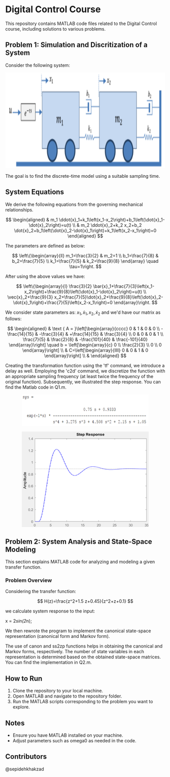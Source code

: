 # Digital Control Course

This repository contains MATLAB code files related to the Digital Control course, including solutions to various problems.

## Problem 1: Simulation and Discritization of a System
Consider the following system:

<p align="center">
  <img src="./Figures/sim.png" width="600" height="300" alt="geo">
</p>

The goal is to find the discrete-time model using a suitable sampling time.

## System Equations

We derive the following equations from the governing mechanical relationships.

$$
\begin{aligned}
& m_1 \ddot{x}_1+k_1\left(x_1-x_2\right)+b_1\left(\dot{x}_1-\dot{x}_2\right)=u(t) \\
& m_2 \ddot{x}_2+k_2 x_2+b_2 \dot{x}_2+b_1\left(\dot{x}_2-\dot{x}_1\right)+k_1\left(x_2-x_1\right)=0
\end{aligned}
$$

The parameters are defined as below:

$$
\left\{\begin{array}{ll}
m_1=\frac{3}{2} & m_2=1 \\
b_1=\frac{7}{8} & b_2=\frac{7}{5} \\
k_1=\frac{7}{5} & k_2=\frac{9}{8}
\end{array} \quad \tau=1\right.
$$

After using the above values we have:

$$
\left\{\begin{array}{l}
\frac{3}{2} \bar{x}_1+\frac{7}{3}\left(x_1-x_2\right)+\frac{9}{8}\left(\dot{x}_1-\dot{x}_2\right)=u(t) \\
\vec{x}_2+\frac{9}{3} x_2+\frac{7}{5}\dot{x}_2+\frac{9}{8}\left(\dot{x}_2-\dot{x}_1\right)+\frac{7}{5}\left(x_2-x_1\right)=0
\end{array}\right.
$$

We consider state parameters as: $x_1, \dot{x}_1, x_2, \dot{x}_2$
and we'd have our matrix as follows: 

$$
\begin{aligned}
& \text { A = }\left[\begin{array}{cccc}
0 & 1 & 0 & 0 \\
-\frac{14}{15} & -\frac{3}{4} & +\frac{14}{15} & \frac{3}{4} \\
0 & 0 & 0 & 1 \\
\frac{7}{5} & \frac{2}{8} & -\frac{101}{40} & \frac{-101}{40}
\end{array}\right] \quad b = \left[\begin{array}{c}
0 \\
\frac{2}{3} \\
0 \\
0
\end{array}\right] \\
& C=\left[\begin{array}{llll}
0 & 0 & 1 & 0
\end{array}\right] \\
&
\end{aligned}
$$


Creating the transformation function using the 'tf' command, we introduce a delay as well. Employing the 'c2d' command, we discretize the function with an appropriate sampling frequency (at least twice the frequency of the original function). Subsequently, we illustrated the step response. You can find the Matlab code in Q1.m.

<p align="center">
  <img src="./Figures/res1.png" width="400" height="100" alt="geo">
</p>

<p align="center">
  <img src="./Figures/res2.png" width="400" height="300" alt="geo">
</p>

## Problem 2: System Analysis and State-Space Modeling

This section explains MATLAB code for analyzing and modeling a given transfer function. 

### Problem Overview

Considering the transfer function:

 $$
 H(z)=\frac{z^2+1.5 z+0.45}{z^2+z+0.1}
 $$

we calculate system response to the input:

x = 2*sin(2*n);

We then rewrote the program to implement the canonical state-space representation (canonical form and Markov form). 

The use of canon and ss2zp functions helps in obtaining the canonical and Markov forms, respectively.
The number of state variables in each representation is determined based on the obtained state-space matrices.
You can find the implementation in Q2.m.

## How to Run
1. Clone the repository to your local machine.
2. Open MATLAB and navigate to the repository folder.
3. Run the MATLAB scripts corresponding to the problem you want to explore.

## Notes
- Ensure you have MATLAB installed on your machine.
- Adjust parameters such as omega0 as needed in the code.

## Contributors
@sepidehkhakzad
